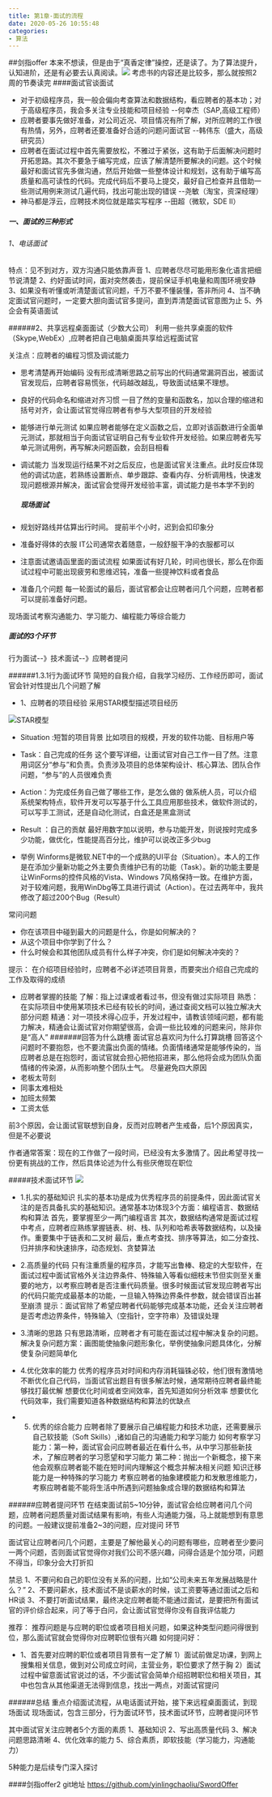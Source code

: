 ```yaml
---
title: 第1章-面试的流程
date: 2020-05-26 10:55:48
categories:
- 算法
---
```

##剑指offer
本来不想读，但是由于“真香定律”操控，还是读了。为了算法提升，认知进阶，还是有必要去认真阅读。![](https://upload-images.jianshu.io/upload_images/5526061-d318819f833c9b4d.png?imageMogr2/auto-orient/strip%7CimageView2/2/w/1240)
考虑书的内容还是比较多，那么就按照2周的节奏读完
####面试官谈面试
* 对于初级程序员，我一般会偏向考查算法和数据结构，看应聘者的基本功；对于高级程序员，我会多关注专业技能和项目经验
        --何幸杰（SAP,高级工程师）
* 应聘者要事先做好准备，对公司近况、项目情况有所了解，对所应聘的工作很有热情，另外，应聘者还要准备好合适的问题问面试官
        --韩伟东（盛大，高级研究员）
* 应聘者在面试过程中首先需要放松，不雅过于紧张，这有助于后面解决问题时开拓思路。其次不要急于编写完成，应该了解清楚所要解决的问题。这个时候最好和面试官先多做沟通，然后开始做一些整体设计和规划，这有助于编写高质量和高可读性的代码。完成代码后不要马上提交，最好自己检查并且借助一些测试用例来测试几遍代码，找出可能出现的错误
        --尧敏（淘宝，资深经理）
* 神马都是浮云，应聘技术岗位就是踏实写程序
        --田超（微软，SDE II）

##### 一、面试的三种形式

###### 1、电话面试
特点：见不到对方，双方沟通只能依靠声音
1、应聘者尽尽可能用形象化语言把细节说清楚
2、约好面试时间，面对突然袭击，提前保证手机电量和周围环境安静
3、如果没有听懂或听清楚面试官问题，千万不要不懂装懂，答非所问
4、当不确定面试官问题时，一定要大胆向面试官多提问，直到弄清楚面试官意图为止
5、外企会有英语面试

######2、共享远程桌面面试（少数大公司）
利用一些共享桌面的软件（Skype,WebEx）,应聘者把自己电脑桌面共享给远程面试官

关注点：应聘者的编程习惯及调试能力
* 思考清楚再开始编码
        没有形成清晰思路之前写出的代码通常漏洞百出，被面试官发现后，应聘者容易慌张，代码越改越乱，导致面试结果不理想。
* 良好的代码命名和缩进对齐习惯
        一目了然的变量和函数名，加以合理的缩进和括号对齐，会让面试官觉得应聘者有参与大型项目的开发经验
* 能够进行单元测试
        如果应聘者能够在定义函数之后，立即对该函数进行全面单元测试，那就相当于向面试官证明自己有专业软件开发经验。如果应聘者先写单元测试用例，再写解决问题函数，会刮目相看

* 调试能力
        当发现运行结果不对之后反应，也是面试官关注重点。此时反应体现他的调试功底，若熟练设置断点、单步跟踪、查看内存、分析调用栈，快速发现问题根源并解决，面试官会觉得开发经验丰富，调试能力是书本学不到的


  ##### 现场面试
* 规划好路线并估算出行时间。
提前半个小时，迟到会扣印象分
* 准备好得体的衣服
IT公司通常衣着随意，一般舒服干净的衣服都可以
* 注意面试邀请函里面的面试流程
如果面试有好几轮，时间也很长，那么在你面试过程中可能出现疲劳和思维迟钝，准备一些提神饮料或者食品
* 准备几个问题
每一轮面试的最后，面试官都会让应聘者问几个问题，应聘者都可以提前准备好问题。

现场面试考察沟通能力、学习能力、编程能力等综合能力

##### 面试的3个环节
行为面试--》技术面试--》应聘者提问

######1.3.1行为面试环节
简短的自我介绍，自我学习经历、工作经历即可，面试官会针对性提出几个问题了解

* 1、应聘者的项目经验
采用STAR模型描述项目经历

![STAR模型](https://upload-images.jianshu.io/upload_images/5526061-472d3d74e8e3d4f8.png?imageMogr2/auto-orient/strip%7CimageView2/2/w/1240)

* Situation :短暂的项目背景
比如项目的规模，开发的软件功能、目标用户等

* Task：自己完成的任务
这个要写详细，让面试官对自己工作一目了然。注意用词区分“参与”和负责。负责涉及项目的总体架构设计、核心算法、团队合作问题，“参与”的人员很难负责

* Action：为完成任务自己做了哪些工作，是怎么做的
做系统人员，可以介绍系统架构特点，软件开发可以写基于什么工具应用那些技术，做软件测试的，可以写手工测试，还是自动化测试，白盒还是黑盒测试

* Result ：自己的贡献
最好用数字加以说明，参与功能开发，则说按时完成多少功能，做优化，性能提高百分比，维护可以说改正多少bug

* 举例
Winforms是微软.NET中的一个成熟的UI平台（Situation）。本人的工作是在添加少量新功能之外主要负责维护已有的功能（Task）。新的功能主要是让WinForms的控件风格的Vista、Windows 7风格保持一致。在维护方面，对于较难问题，我用WinDbg等工具进行调试（Action）。在过去两年中，我共修改了超过200个Bug（Result）

常问问题
* 你在该项目中碰到最大的问题是什么，你是如何解决的？
* 从这个项目中你学到了什么？
* 什么时候会和其他团队成员有什么样子冲突，你们是如何解决冲突的？

提示：
在介绍项目经验时，应聘者不必详述项目背景，而要突出介绍自己完成的工作及取得的成绩

* 应聘者掌握的技能
了解：指上过课或者看过书，但没有做过实际项目
熟悉：在实际项目中使用某项技术已经有较长的时间，通过查阅文档可以独立解决大部分问题
精通：对一项技术得心应手，开发过程中，请教该领域问题，都有能力解决，精通会让面试官对你期望很高，会调一些比较难的问题来问，除非你是“高人”
#######回答为什么跳槽
面试官总喜欢问为什么打算跳槽
回答这个问题时不要抱怨，也不要流露出负面的情绪。负面情绪通常是能够传染的，当应聘者总是在抱怨时，面试官就会担心把他招进来，那么他将会成为团队负面情绪的传染源，从而影响整个团队士气。
尽量避免四大原因
* 老板太苛刻
* 同事太难相处
* 加班太频繁
* 工资太低

前3个原因，会让面试官联想到自身，反而对应聘者产生戒备，后1个原因真实，但是不必要说

作者通常答案：现在的工作做了一段时间，已经没有太多激情了。因此希望寻找一份更有挑战的工作，然后具体论述为什么有些厌倦现在职位

#####技术面试环节
![](https://upload-images.jianshu.io/upload_images/5526061-a4d744e372384e84.png?imageMogr2/auto-orient/strip%7CimageView2/2/w/1240)
* 1.扎实的基础知识
扎实的基本功是成为优秀程序员的前提条件，因此面试官关注的是否具备扎实的基础知识。通常基本功体现3个方面：编程语言、数据结构和算法
首先，要掌握至少一两门编程语言
其次，数据结构通常是面试过程中考点，应聘者应熟练掌握链表、树、栈、队列和哈希表等数据结构，以及操作。重要集中于链表和二叉树
最后，重点考查找、排序等算法，如二分查找、归并排序和快速排序，动态规划、贪婪算法

* 2.高质量的代码
只有注重质量的程序员，才能写出鲁棒、稳定的大型软件，在面试过程中面试官格外关注边界条件、特殊输入等看似细枝末节但实则至关重要的地方，以考察应聘者是否注重代码质量。很多时候面试官发现应聘者写出的代码只能完成最基本的功能，一旦输入特殊边界条件参数，就会错误百出甚至崩溃
提示：面试官除了希望应聘者代码能够完成基本功能，还会关注应聘者是否考虑边界条件，特殊输入（空指针，空字符串）及错误处理

* 3.清晰的思路
只有思路清晰，应聘者才有可能在面试过程中解决复杂的问题。
解决复杂问题方案：画图能使抽象问题形象化，举例使抽象问题具体化，分解使复杂问题简单化

* 4.优化效率的能力
优秀的程序员对时间和内存消耗锱铢必较，他们很有激情地不断优化自己代码，当面试官出题目有很多解法时候，通常期待应聘者最终能够找打最优解
想要优化时间或者空间效率，首先知道如何分析效率
想要优化代码效率，我们需要知道各种数据结构和算法的优缺点

* 5. 优秀的综合能力
应聘者除了要展示自己编程能力和技术功底，还需要展示自己软技能（Soft Skills）,诸如自己的沟通能力和学习能力
如何考察学习能力：第一种，面试官会问应聘者最近在看什么书，从中学习那些新技术，了解应聘者的学习愿望和学习能力
第二种：抛出一个新概念，接下来他会观察应聘者能不能在短时间内理解这个概念并解决相关问题
知识迁移能力是一种特殊的学习能力
考察应聘者的抽象建模能力和发散思维能力，考察应聘者能不能将生活中所遇到问题抽象成合理的数据结构和算法

######应聘者提问环节
在结束面试前5~10分钟，面试官会给应聘者问几个问题，应聘者问题质量对面试结果有影响，有些人沟通能力强，马上就能想到有意思的问题。一般建议提前准备2~3的问题，应对提问 环节

面试官让应聘者问几个问题，主要是了解他最关心的问题有哪些，应聘者至少要问一两个问题，否则面试官觉得你对我们公司不感兴趣，问得合适是个加分项，问题不得当，印象分会大打折扣

禁忌
1、不要问和自己的职位没有关系的问题，比如“公司未来五年发展战略是什么？”
2、不要问薪水，技术面试不是谈薪水的时候，谈工资要等通过面试之后和HR谈
3、不要打听面试结果，最终决定应聘者能不能通过面试，是要把所有面试官的评价综合起来，问了等于白问，会让面试官觉得你没有自我评估能力

推荐：
推荐问题是与应聘的职位或者项目相关问题，如果这种类型问题问得很到位，那么面试官就会觉得你对应聘职位很有兴趣
如何提问好：
* 1、首先要对应聘的职位或者项目背景有一定了解
1）面试前做足功课，到网上搜集相关信息，做到对公司成立时间，主营业务，职位要求了然于胸
2）面试过程中留意面试官说过的话，不少面试官会简单介绍招聘职位和相关项目，其中也包含从其他渠道无法得到信息，找出一两点，对面试官提问

######总结
重点介绍面试流程，从电话面试开始，接下来远程桌面面试，到现场面试
现场面试，包含三部分，行为面试环节，技术面试环节，应聘者提问环节

其中面试官关注应聘者5个方面的素质
1、基础知识
2、写出高质量代码
3、解决问题思路清晰
4、优化效率的能力
5、综合素质，即软技能（学习能力，沟通能力）

5种能力是后续专门深入探讨

####剑指offer2 git地址
https://github.com/yinlingchaoliu/SwordOffer
